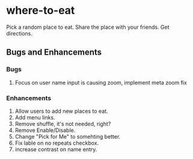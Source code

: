 # where-to-eat
Pick a random place to eat. Share the place with your friends. Get directions.

## Bugs and Enhancements

### Bugs
1. Focus on user name input is causing zoom, implement meta zoom fix

### Enhancements
1. Allow users to add new places to eat.
2. Add menu links.
3. Remove shuffle, it's not needed, right?
4. Remove Enable/Disable.
5. Change "Pick for Me" to somehting better.
6. Fix lable on no repeats checkbox.
7. increase contrast on name entry.
